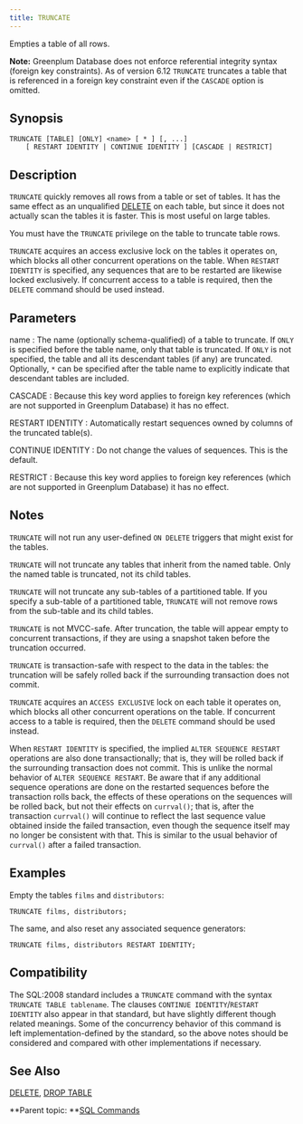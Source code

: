 ```yaml
---
title: TRUNCATE 
---
```


Empties a table of all rows.

**Note:** Greenplum Database does not enforce referential integrity syntax \(foreign key constraints\). As of version 6.12 `TRUNCATE` truncates a table that is referenced in a foreign key constraint even if the `CASCADE` option is omitted.

## <a id="section2"></a>Synopsis 

``` {#sql_command_synopsis}
TRUNCATE [TABLE] [ONLY] <name> [ * ] [, ...] 
    [ RESTART IDENTITY | CONTINUE IDENTITY ] [CASCADE | RESTRICT]
```

## <a id="section3"></a>Description 

`TRUNCATE` quickly removes all rows from a table or set of tables. It has the same effect as an unqualified [DELETE](DELETE.html) on each table, but since it does not actually scan the tables it is faster. This is most useful on large tables.

You must have the `TRUNCATE` privilege on the table to truncate table rows.

`TRUNCATE` acquires an access exclusive lock on the tables it operates on, which blocks all other concurrent operations on the table. When `RESTART IDENTITY` is specified, any sequences that are to be restarted are likewise locked exclusively. If concurrent access to a table is required, then the `DELETE` command should be used instead.

## <a id="section4"></a>Parameters 

name
:   The name \(optionally schema-qualified\) of a table to truncate. If `ONLY` is specified before the table name, only that table is truncated. If `ONLY` is not specified, the table and all its descendant tables \(if any\) are truncated. Optionally, `*` can be specified after the table name to explicitly indicate that descendant tables are included.

CASCADE
:   Because this key word applies to foreign key references \(which are not supported in Greenplum Database\) it has no effect.

RESTART IDENTITY
:   Automatically restart sequences owned by columns of the truncated table\(s\).

CONTINUE IDENTITY
:   Do not change the values of sequences. This is the default.

RESTRICT
:   Because this key word applies to foreign key references \(which are not supported in Greenplum Database\) it has no effect.

## <a id="section5"></a>Notes 

`TRUNCATE` will not run any user-defined `ON DELETE` triggers that might exist for the tables.

`TRUNCATE` will not truncate any tables that inherit from the named table. Only the named table is truncated, not its child tables.

`TRUNCATE` will not truncate any sub-tables of a partitioned table. If you specify a sub-table of a partitioned table, `TRUNCATE` will not remove rows from the sub-table and its child tables.

`TRUNCATE` is not MVCC-safe. After truncation, the table will appear empty to concurrent transactions, if they are using a snapshot taken before the truncation occurred.

`TRUNCATE` is transaction-safe with respect to the data in the tables: the truncation will be safely rolled back if the surrounding transaction does not commit.

`TRUNCATE` acquires an `ACCESS EXCLUSIVE` lock on each table it operates on, which blocks all other concurrent operations on the table. If concurrent access to a table is required, then the `DELETE` command should be used instead.

When `RESTART IDENTITY` is specified, the implied `ALTER SEQUENCE RESTART` operations are also done transactionally; that is, they will be rolled back if the surrounding transaction does not commit. This is unlike the normal behavior of `ALTER SEQUENCE RESTART`. Be aware that if any additional sequence operations are done on the restarted sequences before the transaction rolls back, the effects of these operations on the sequences will be rolled back, but not their effects on `currval()`; that is, after the transaction `currval()` will continue to reflect the last sequence value obtained inside the failed transaction, even though the sequence itself may no longer be consistent with that. This is similar to the usual behavior of `currval()` after a failed transaction.

## <a id="section6"></a>Examples 

Empty the tables `films` and `distributors`:

```
TRUNCATE films, distributors;
```

The same, and also reset any associated sequence generators:

```
TRUNCATE films, distributors RESTART IDENTITY;
```

## <a id="section7"></a>Compatibility 

The SQL:2008 standard includes a `TRUNCATE` command with the syntax `TRUNCATE TABLE tablename`. The clauses `CONTINUE IDENTITY`/`RESTART IDENTITY` also appear in that standard, but have slightly different though related meanings. Some of the concurrency behavior of this command is left implementation-defined by the standard, so the above notes should be considered and compared with other implementations if necessary.

## <a id="section8"></a>See Also 

[DELETE](DELETE.html), [DROP TABLE](DROP_TABLE.html)

**Parent topic: **[SQL Commands](../sql_commands/sql_ref.html)

